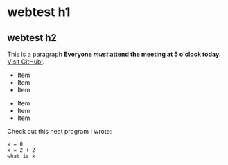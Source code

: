 # webtest h1

## webtest h2

This is a paragraph **Everyone _must_ attend the meeting at 5 o'clock today.** [Visit GitHub!](www.github.com).

* Item
* Item
* Item

- Item
- Item
- Item

Check out this neat program I wrote:

```
x = 0
x = 2 + 2
what is x
```